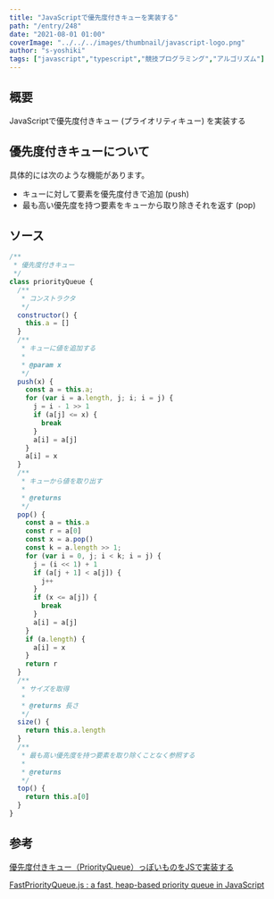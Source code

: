 ```yaml
---
title: "JavaScriptで優先度付きキューを実装する"
path: "/entry/248"
date: "2021-08-01 01:00"
coverImage: "../../../images/thumbnail/javascript-logo.png"
author: "s-yoshiki"
tags: ["javascript","typescript","競技プログラミング","アルゴリズム"]
---
```


## 概要

JavaScriptで優先度付きキュー (プライオリティキュー) を実装する

## 優先度付きキューについて

具体的には次のような機能があります。

 - キューに対して要素を優先度付きで追加 (push)
 - 最も高い優先度を持つ要素をキューから取り除きそれを返す (pop)

## ソース

```js
/**
 * 優先度付きキュー
 */
class priorityQueue {
  /**
   * コンストラクタ
   */
  constructor() {
    this.a = []
  }
  /**
   * キューに値を追加する
   * 
   * @param x 
   */
  push(x) {
    const a = this.a;
    for (var i = a.length, j; i; i = j) {
      j = i - 1 >> 1
      if (a[j] <= x) {
        break
      }
      a[i] = a[j]
    }
    a[i] = x
  }
  /**
   * キューから値を取り出す
   * 
   * @returns 
   */
  pop() {
    const a = this.a
    const r = a[0]
    const x = a.pop()
    const k = a.length >> 1;
    for (var i = 0, j; i < k; i = j) {
      j = (i << 1) + 1
      if (a[j + 1] < a[j]) {
        j++
      }
      if (x <= a[j]) {
        break
      }
      a[i] = a[j]
    }
    if (a.length) {
      a[i] = x
    }
    return r
  }
  /**
   * サイズを取得
   * 
   * @returns 長さ
   */
  size() {
    return this.a.length
  }
  /**
   * 最も高い優先度を持つ要素を取り除くことなく参照する
   * 
   * @returns 
   */
  top() {
    return this.a[0]
  }
}
```

## 参考

[優先度付きキュー（PriorityQueue）っぽいものをJSで実装する](https://qiita.com/oimo23/items/28f743021592afa12d0b)

[FastPriorityQueue.js : a fast, heap-based priority queue in JavaScript](https://www.npmjs.com/package/fastpriorityqueue)
